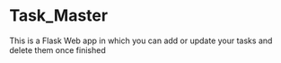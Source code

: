 # Task_Master
This is a Flask Web app in which you can add or update your tasks and delete them once finished
